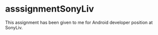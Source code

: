 # asssignmentSonyLiv
This assignment has been given to me for Android developer position at SonyLiv.
